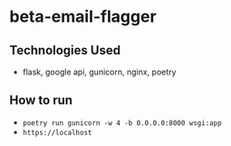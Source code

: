 # beta-email-flagger
## Technologies Used
- flask, google api, gunicorn, nginx, poetry
## How to run
- `poetry run gunicorn -w 4 -b 0.0.0.0:8000 wsgi:app`
- `https://localhost`
